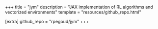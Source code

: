 +++
title = "jym"
description = "JAX implementation of RL algorithms and vectorized environments"
template = "resources/github_repo.html"

[extra]
github_repo = "rpegoud/jym"
+++

